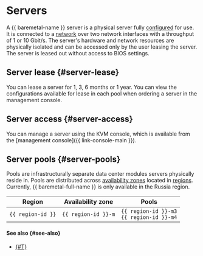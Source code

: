 # Servers

A {{ baremetal-name }} server is a physical server fully [configured](./server-configurations.md) for use. It is connected to a [network](./network.md) over two network interfaces with a throughput of 1 or 10 Gbit/s. The server's hardware and network resources are physically isolated and can be accessed only by the user leasing the server. The server is leased out without access to BIOS settings.

## Server lease {#server-lease}

You can lease a server for 1, 3, 6 months or 1 year. You can view the configurations available for lease in each pool when ordering a server in the management console. 

## Server access {#server-access}

You can manage a server using the KVM console, which is available from the [management console]({{ link-console-main }}).

## Server pools {#server-pools}

Pools are infrastructurally separate data center modules servers physically reside in. Pools are distributed across [availability zones](../../overview/concepts/geo-scope.md) located in [regions](../../overview/concepts/region.md). Currently, {{ baremetal-full-name }} is only available in the Russia region.

| Region        | Availability zone | Pools                               |
|---------------|------------------|------------------------------------|
| `{{ region-id }}` | `{{ region-id }}-m`  | `{{ region-id }}-m3`<br>`{{ region-id }}-m4` |

#### See also {#see-also}

* [{#T}](../../backup/tutorials/backup-baremetal.md)